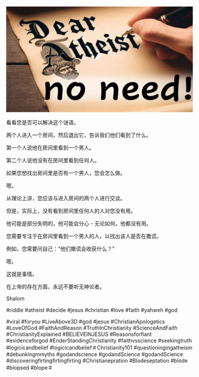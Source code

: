 ![Video cover image](../cover.jpg "cover photo")

看看您是否可以解决这个谜语。

两个人进入一个房间，然后退出它，告诉我们他们看到了什么。

第一个人说他在房间里看到一个男人。

第二个人说他没有在房间里看到任何人。

如果您想找出房间里是否有一个男人，您会怎么做。

嗯。

从理论上讲，您应该与进入房间的两个人进行交谈。

但是，实际上，没有看到房间里任何人的人对您没有用。

他可能是部分失明的，他可能会分心 - 无论如何，他都没有用。

您需要专注于在房间里看到一个男人的人，以找出该人是否在撒谎。

例如，您需要问自己：“他们撒谎会收获什么？”

嗯。

这就是事情。

在上帝的存在方面，永远不要听无神论者。

Shalom


#riddle #atheist #decide #jesus #christian #love #faith #yahweh #god

#viral #foryou #LiveAbove3D #god #jesus #ChristianApologetics #LoveOfGod #FaithAndReason #TruthInChristianity #ScienceAndFaith #ChristianityExplained #BELIEVEINJESUS #Reasonsforfiant #evidenceforgod #EnderStandingChristianity #faithvsscience #seekingtruth #logicicandbelief #logicicandbelief＃Christianity101 #questioningingatheism #debunkingmmyths #godandscience #godandScience #godandScience #discoveringfirtingfirtingfirting #Christianepration #Blodeseptation #blode #blopsed #blope＃